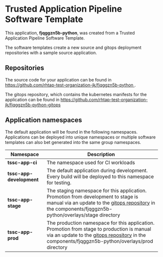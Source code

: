 # Trusted Application Pipeline Software Template

This application, **fjqggzn5b-python**, was created from a Trusted Application Pipeline Software Template.

The software templates create a new source and gitops deployment repositories with a sample source application. 

## Repositories

The source code for your application can be found in [https://github.com/rhtap-test-organization-jk/fjqggzn5b-python ](https://github.com/rhtap-test-organization-jk/fjqggzn5b-python ).
 
The gitops repository, which contains the kubernetes manifests for the application can be found in 
[https://github.com/rhtap-test-organization-jk/fjqggzn5b-python-gitops ](https://github.com/rhtap-test-organization-jk/fjqggzn5b-python-gitops ) 

## Application namespaces 

The default application will be found in the following namespaces. Applications can be deployed into unique namespaces or multiple software templates can also bet generated into the same group namespaces.  

|  Namespace   |  Description   |  
| -------- | -------- |
| **tssc-app-ci** | The namespace used for CI workloads |
| **tssc-app-development** | The default application during development. Every build will be deployed to this namespace for testing. |
| **tssc-app-stage** | The staging namespace for this application. Promotion from development to stage is manual via an update to the [gitops repository](https://github.com/rhtap-test-organization-jk/fjqggzn5b-python-gitops ) in the components/fjqggzn5b-python/overlays/stage directory |
| **tssc-app-prod** | The production namespace for this application. Promotion from stage to production is manual via an update to the [gitops repository](https://github.com/rhtap-test-organization-jk/fjqggzn5b-python-gitops ) in the components/fjqggzn5b-python/overlays/prod directory |